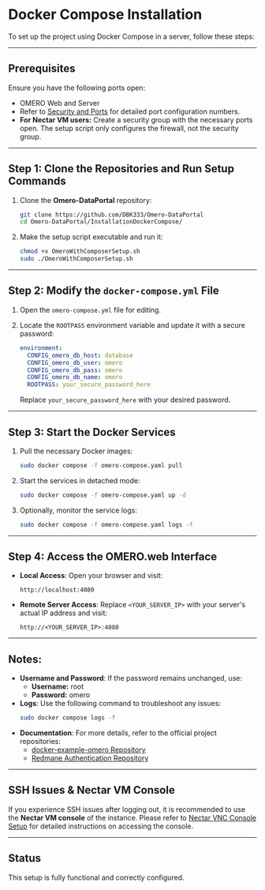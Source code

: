 # Docker Compose Installation

To set up the project using Docker Compose in a server, follow these steps:

---

## Prerequisites

Ensure you have the following ports open:
- OMERO Web and Server
- Refer to [Security and Ports](https://github.com/DBK333/Omero-DataPortal/blob/main/SECURITY.MD) for detailed port configuration numbers.
- **For Nectar VM users:** Create a security group with the necessary ports open. The setup script only configures the firewall, not the security group.

---

## Step 1: Clone the Repositories and Run Setup Commands

1. Clone the **Omero-DataPortal** repository:
    ```bash
    git clone https://github.com/DBK333/Omero-DataPortal
    cd Omero-DataPortal/InstallationDockerCompose/
    ```

2. Make the setup script executable and run it:
    ```bash
    chmod +x OmeroWithComposerSetup.sh
    sudo ./OmeroWithComposerSetup.sh
    ```

---

## Step 2: Modify the `docker-compose.yml` File

1. Open the `omero-compose.yml` file for editing.

2. Locate the `ROOTPASS` environment variable and update it with a secure password:
    ```yaml
    environment:
      CONFIG_omero_db_host: database
      CONFIG_omero_db_user: omero
      CONFIG_omero_db_pass: omero
      CONFIG_omero_db_name: omero
      ROOTPASS: your_secure_password_here
    ```

   Replace `your_secure_password_here` with your desired password.

---

## Step 3: Start the Docker Services

1. Pull the necessary Docker images:
    ```bash
    sudo docker compose -f omero-compose.yaml pull
    ```

2. Start the services in detached mode:
    ```bash
    sudo docker compose -f omero-compose.yaml up -d
    ```

3. Optionally, monitor the service logs:
    ```bash
    sudo docker compose -f omero-compose.yaml logs -f
    ```

---

## Step 4: Access the OMERO.web Interface

- **Local Access**: Open your browser and visit:
  ```
  http://localhost:4080
  ```

- **Remote Server Access**: Replace `<YOUR_SERVER_IP>` with your server's actual IP address and visit:
  ```
  http://<YOUR_SERVER_IP>:4080
  ```

---

## Notes:

- **Username and Password**: If the password remains unchanged, use:
  - **Username:** root  
  - **Password:** omero  
- **Logs**: Use the following command to troubleshoot any issues:
  ```bash
  sudo docker compose logs -f
  ```
- **Documentation**: For more details, refer to the official project repositories:
  - [docker-example-omero Repository](https://github.com/ome/docker-example-omero)
  - [Redmane Authentication Repository](https://github.com/varshithmee/redmane-auth/)

---

## SSH Issues & Nectar VM Console

If you experience SSH issues after logging out, it is recommended to use the **Nectar VM console** of the instance. Please refer to [Nectar VNC Console Setup](https://tutorials.rc.nectar.org.au/connecting/01-overview) for detailed instructions on accessing the console.

---

## Status

This setup is fully functional and correctly configured.
